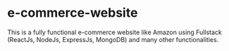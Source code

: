 # e-commerce-website
This is a fully functional e-commerce website like Amazon using Fullstack (ReactJs, NodeJs, ExpressJs, MongoDB) and many other functionalities.
